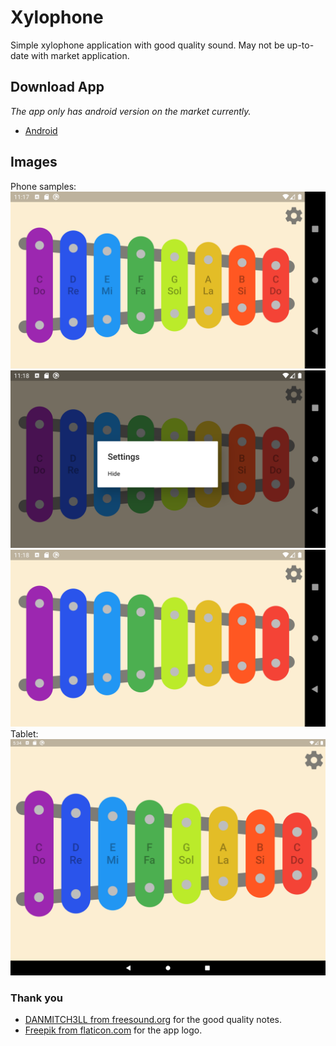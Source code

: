 # Xylophone

Simple xylophone application with good quality sound. May not be up-to-date with market application.

## Download App
_The app only has android version on the market currently._
* [Android](https://www.google.com)

## Images
Phone samples:
![Phone 1](github-images/phone-0.png)
![Phone 2](github-images/phone-1.png)
![Phone 3](github-images/phone-2.png)
Tablet:
![Tablet 1](github-images/tablet-0.png)


### Thank you
* [DANMITCH3LL from freesound.org](https://freesound.org/people/DANMITCH3LL/) for the good quality notes.
* [Freepik from flaticon.com](https://www.flaticon.com/authors/freepik) for the app logo.


